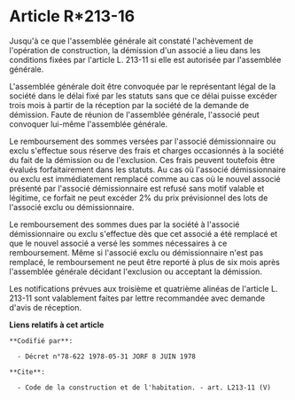 # Article R*213-16

Jusqu'à ce que l'assemblée générale ait constaté l'achèvement de l'opération de construction, la démission d'un associé a
lieu dans les conditions fixées par l'article L. 213-11 si elle est autorisée par l'assemblée générale. 

L'assemblée générale doit être convoquée par le représentant légal de la société dans le délai fixé par les statuts sans que
ce délai puisse excéder trois mois à partir de la réception par la société de la demande de démission. Faute de réunion de
l'assemblée générale, l'associé peut convoquer lui-même l'assemblée générale. 

Le remboursement des sommes versées par l'associé démissionnaire ou exclu s'effectue sous réserve des frais et charges
occasionnés à la société du fait de la démission ou de l'exclusion. Ces frais peuvent toutefois être évalués forfaitairement
dans les statuts. Au cas où l'associé démissionnaire ou exclu est immédiatement remplacé comme au cas où le nouvel associé
présenté par l'associé démissionnaire est refusé sans motif valable et légitime, ce forfait ne peut excéder 2% du prix
prévisionnel des lots de l'associé exclu ou démissionnaire. 

Le remboursement des sommes dues par la société à l'associé démissionnaire ou exclu s'effectue dès que cet associé a été
remplacé et que le nouvel associé a versé les sommes nécessaires à ce remboursement. Même si l'associé exclu ou
démissionnaire n'est pas remplacé, le remboursement ne peut être reporté à plus de six mois après l'assemblée générale
décidant l'exclusion ou acceptant la démission. 

Les notifications prévues aux troisième et quatrième alinéas de l'article L. 213-11 sont valablement faites par lettre
recommandée avec demande d'avis de réception.

**Liens relatifs à cet article**

	**Codifié par**:

	  - Décret n°78-622 1978-05-31 JORF 8 JUIN 1978

	**Cite**:

	  - Code de la construction et de l'habitation. - art. L213-11 (V)

